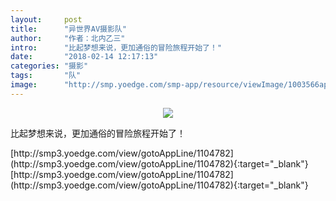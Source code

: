 ```yaml
---
layout:     post
title:      "异世界AV摄影队"
author:     "作者：北内乙三"
intro:      "比起梦想来说，更加通俗的冒险旅程开始了！"
date:       "2018-02-14 12:17:13"
categories: "摄影"
tags:       "队"
image:      "http://smp.yoedge.com/smp-app/resource/viewImage/1003566appline.png"
---
```

<div style="text-align: center">
<p><img src="http://smp.yoedge.com/smp-app/resource/viewImage/1003566appline.png"/></p>
</div>
<p class="post-meta">
<span>比起梦想来说，更加通俗的冒险旅程开始了！</span>
</p>
[http://smp3.yoedge.com/view/gotoAppLine/1104782](http://smp3.yoedge.com/view/gotoAppLine/1104782){:target="_blank"}
[http://smp3.yoedge.com/view/gotoAppLine/1104782](http://smp3.yoedge.com/view/gotoAppLine/1104782){:target="_blank"}


